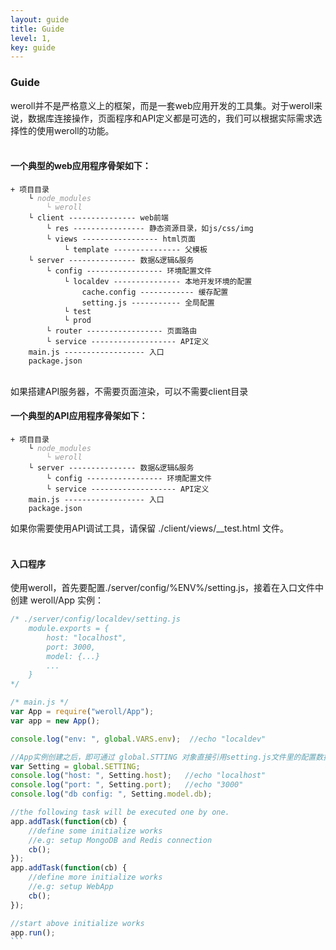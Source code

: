 ```yaml
---
layout: guide
title: Guide
level: 1,
key: guide
---
```


<h3>Guide</h3>
weroll并不是严格意义上的框架，而是一套web应用开发的工具集。对于weroll来说，数据库连接操作，页面程序和API定义都是可选的，我们可以根据实际需求选择性的使用weroll的功能。
<br>
<br>
<h4>一个典型的web应用程序骨架如下：</h4>
<pre><code class="html">+ 项目目录
    └ <i style="color:#999;">node_modules
        └ weroll</i>
    └ client --------------- web前端
        └ res ---------------- 静态资源目录，如js/css/img
        └ views ----------------- html页面
            └ template --------------- 父模板
    └ server --------------- 数据&逻辑&服务
        └ config ----------------- 环境配置文件
            └ localdev --------------- 本地开发环境的配置
                cache.config ------------ 缓存配置
                setting.js ----------- 全局配置
            └ test
            └ prod
        └ router ----------------- 页面路由
        └ service ------------------- API定义
    main.js ------------------ 入口
    package.json</code></pre>

<br>
如果搭建API服务器，不需要页面渲染，可以不需要client目录
<h4>一个典型的API应用程序骨架如下：</h4>
<pre><code class="html">+ 项目目录
    └ <i style="color:#999;">node_modules
        └ weroll</i>
    └ server --------------- 数据&逻辑&服务
        └ config ----------------- 环境配置文件
        └ service ------------------- API定义
    main.js ------------------ 入口
    package.json</code></pre>
如果你需要使用API调试工具，请保留 ./client/views/__test.html 文件。
<br>
<br>
<h4>入口程序</h4>
使用weroll，首先要配置./server/config/%ENV%/setting.js，接着在入口文件中创建 weroll/App 实例：

``````js
/* ./server/config/localdev/setting.js
    module.exports = {
        host: "localhost",
        port: 3000,
        model: {...}
        ...
    }
*/

/* main.js */
var App = require("weroll/App");
var app = new App();

console.log("env: ", global.VARS.env);  //echo "localdev"

//App实例创建之后，即可通过 global.STTING 对象直接引用setting.js文件里的配置数据
var Setting = global.SETTING;
console.log("host: ", Setting.host);   //echo "localhost"
console.log("port: ", Setting.port);   //echo "3000"
console.log("db config: ", Setting.model.db);

//the following task will be executed one by one.
app.addTask(function(cb) {
    //define some initialize works
    //e.g: setup MongoDB and Redis connection
    cb();
});
app.addTask(function(cb) {
    //define more initialize works
    //e.g: setup WebApp
    cb();
});

//start above initialize works
app.run();
```